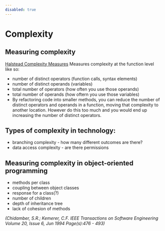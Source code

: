 ```yaml
---
disabled: true
---
```


# Complexity

## Measuring complexity

[Halstead Complexity Measures](https://en.wikipedia.org/wiki/Halstead_complexity_measures) Measures complexity at the function level like so: 
  - number of distinct operators (function calls, syntax elements)
  - number of distinct operands (variables)
  - total number of operators (how often you use those operands)
  - total number of operands (how oftern you use those variables)
  - By refactoring code into smaller methods, you can reduce the number of distinct operators and operands in a function, moving that complexity to another location. However do this too much and you would end up increasing the number of distinct operators.

## Types of complexity in technology: 
  - branching complexity - how many different outcomes are there? 
  - data access complexity - are there permissions

## Measuring complexity in object-oriented programming
  - methods per class
  - coupling between object classes
  - response for a class(?)
  - number of children
  - depth of inheritance tree
  - lack of cohesion of methods

_(Chidamber, S.R.; Kemerer, C.F. IEEE Transactions on Software Engineering Volume 20, Issue 6, Jun 1994 Page(s):476 - 493)_
